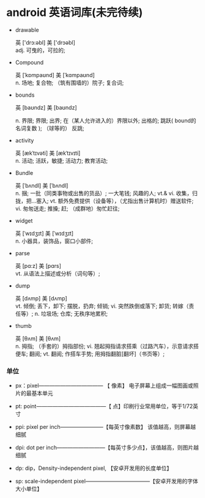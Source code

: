 # android 英语词库(未完待续)

- drawable

  英 ['drɔ:əbl]   美 ['drɔəbl]  
  adj.
  可曳的，可拉的;

- Compound

  英 [ˈkɒmpaʊnd]   美 [ˈkɑmpaʊnd]  
  n.
  场地; 复合物; （筑有围墙的）院子; 复合词;

- bounds	

  英 [baʊndz]
  美 [baʊndz]

  n.	界限; 界限; 出界; 在（某人允许进入的）界限以外; 出格的; 跳跃( bound的名词复数 ); （球等的） 反跳;

- activity

  英 [ækˈtɪvəti]   美 [ækˈtɪvɪti]  
  n.
  活动; 活跃，敏捷; 活动力; 教育活动;

- Bundle

  英 [ˈbʌndl]   美 [ˈbʌndl]  
  n.
  捆; 一批（同类事物或出售的货品）; 一大笔钱; 风趣的人;
  vt.& vi.
  收集，归拢，把…塞入;
  vt.
  额外免费提供（设备等），（尤指出售计算机时）赠送软件;
  vi.
  匆匆送走; 推搡; 赶; （成群地）匆忙赶往;

- widget

  英 [ˈwɪdʒɪt]   美 [ˈwɪdʒɪt]  
  n.
  小器具，装饰品，窗口小部件;  

- parse

  英 [pɑ:z]   美 [pɑrs]  
  vt.
  从语法上描述或分析（词句等）; 

- dump

  英 [dʌmp]   美 [dʌmp]  
  vt.
  倾倒; 丢下，卸下; 摆脱，扔弃; 倾销;
  vi.
  突然跌倒或落下; 卸货; 转嫁（责任等）;
  n.
  垃圾场; 仓库; 无秩序地累积;

- thumb

  英 [θʌm]   美 [θʌm]  
  n.
  拇指; （手套的）拇指部份;
  vi.
  翘起拇指请求搭乘（过路汽车），示意请求搭便车; 翻阅;
  vt.
  翻阅; 作搭车手势; 用拇指翻脏[翻坏]（书页等）;	

### 单位

- px：pixel———————————— 【 像素】  电子屏幕上组成一幅图画或照片的最基本单元

- pt: point—————————————【 点】印刷行业常用单位，等于1/72英寸

- ppi: pixel per inch————————【每英寸像素数】  该值越高，则屏幕越细腻

- dpi: dot per inch—————————【每英寸多少点】，该值越高，则图片越细腻

- dp: dip，Density-independent pixel, 【安卓开发用的长度单位】

- sp: scale-independent pixel————————————【安卓开发用的字体大小单位】 